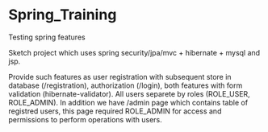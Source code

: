 # Spring_Training
Testing spring features

Sketch project which uses spring security/jpa/mvc + hibernate + mysql and jsp.

Provide such features as user registration with subsequent store in database (/registration),
authorization (/login), both features with form validation (hibernate-validator).
All users separete by roles (ROLE_USER, ROLE_ADMIN).
In addition we have /admin page which contains table of registred users,
this page required ROLE_ADMIN for access and permissions to perform operations with users.
